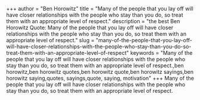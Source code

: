 +++
author = "Ben Horowitz"
title = "Many of the people that you lay off will have closer relationships with the people who stay than you do, so treat them with an appropriate level of respect."
description = "the best Ben Horowitz Quote: Many of the people that you lay off will have closer relationships with the people who stay than you do, so treat them with an appropriate level of respect."
slug = "many-of-the-people-that-you-lay-off-will-have-closer-relationships-with-the-people-who-stay-than-you-do-so-treat-them-with-an-appropriate-level-of-respect"
keywords = "Many of the people that you lay off will have closer relationships with the people who stay than you do, so treat them with an appropriate level of respect.,ben horowitz,ben horowitz quotes,ben horowitz quote,ben horowitz sayings,ben horowitz saying,quotes, sayings,quote, saying, motivation"
+++
Many of the people that you lay off will have closer relationships with the people who stay than you do, so treat them with an appropriate level of respect.

